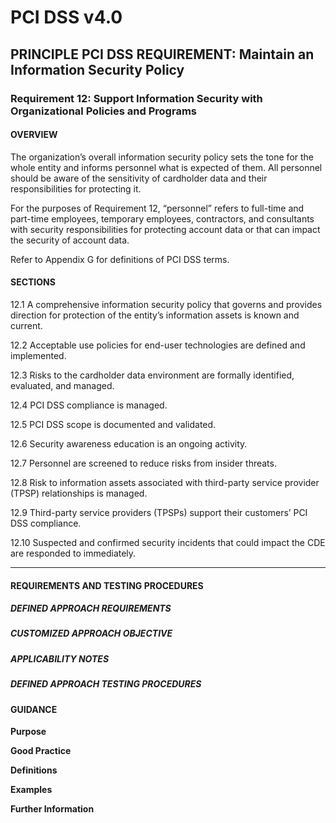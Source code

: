 # PCI DSS v4.0

## PRINCIPLE PCI DSS REQUIREMENT: Maintain an Information Security Policy

### Requirement 12: Support Information Security with Organizational Policies and Programs

#### OVERVIEW
The organization’s overall information security policy sets the tone for the whole entity and informs personnel what is expected of them. All personnel should be aware of the sensitivity of cardholder data and their responsibilities for protecting it.

For the purposes of Requirement 12, “personnel” refers to full-time and part-time employees, temporary employees, contractors, and consultants with security responsibilities for protecting account data or that can impact the security of account data.

Refer to Appendix G for definitions of PCI DSS terms.


#### SECTIONS
12.1	A comprehensive information security policy that governs and provides direction for protection of the entity’s information assets is known and current.

12.2	Acceptable use policies for end-user technologies are defined and implemented.

12.3	Risks to the cardholder data environment are formally identified, evaluated, and managed.

12.4	PCI DSS compliance is managed.

12.5	PCI DSS scope is documented and validated.

12.6	Security awareness education is an ongoing activity.

12.7	Personnel are screened to reduce risks from insider threats.

12.8	Risk to information assets associated with third-party service provider (TPSP) relationships is managed.

12.9	Third-party service providers (TPSPs) support their customers’ PCI DSS compliance.

12.10	Suspected and confirmed security incidents that could impact the CDE are responded to immediately.


---

#### REQUIREMENTS AND TESTING PROCEDURES


##### DEFINED APPROACH REQUIREMENTS


##### CUSTOMIZED APPROACH OBJECTIVE


##### APPLICABILITY NOTES


##### DEFINED APPROACH TESTING PROCEDURES


#### GUIDANCE
**Purpose**

**Good Practice**

**Definitions**

**Examples**

**Further Information**

